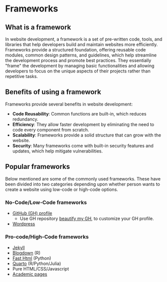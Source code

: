 # Frameworks

## What is a framework

In website development, a framework is a set of pre-written code, tools, and
libraries that help developers build and maintain websites more efficiently.
Frameworks provide a structured foundation, offering reusable code modules,
common design patterns, and guidelines, which help streamline the development
process and promote best practices. They essentially "frame" the development by
managing basic functionalities and allowing developers to focus on the unique
aspects of their projects rather than repetitive tasks.

## Benefits of using a framework

Frameworks provide several benefits in website development:

* **Code Reusability**: Common functions are built-in, which
reduces redundancy.
* **Efficiency**: They allow faster development by eliminating the need
to code every component from scratch.
* **Scalability**: Frameworks provide a solid structure that can grow with the
website.
* **Security**: Many frameworks come with built-in security features and
updates, which help mitigate vulnerabilities.

## Popular frameworks

Below mentioned are some of the commonly used frameworks. These have been
divided into two categories depending upon whether person wants to create a
website using low-code or high-code options.

### No-Code/Low-Code frameworks

* [GitHub (GH) profile](https://docs.github.com/en/account-and-profile/setting-up-and-managing-your-github-profile/customizing-your-profile/about-your-profile)
  * Use GH repository [beautify my GH](<https://github.com/rzashakeri/beautify-github-profile>), to customize your GH profile.
* [Wordpress](https://wordpress.com/support/five-step-website-setup/)

### Pro-code/High-Code frameworks

* [Jekyll](https://jekyllrb.com/)
* [Blogdown](https://bookdown.org/yihui/blogdown/) (R)
* [Fast Html](https://fastht.ml/) (Python)
* [Quarto](https://quarto.org/docs/gallery/#websites) (R/Python/Julia)
* Pure HTML/CSS/Javascript
* [Academic pages](https://github.com/academicpages/academicpages.github.io)
